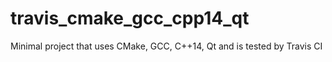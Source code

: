 # travis_cmake_gcc_cpp14_qt
Minimal project that uses CMake, GCC, C++14, Qt and is tested by Travis CI
